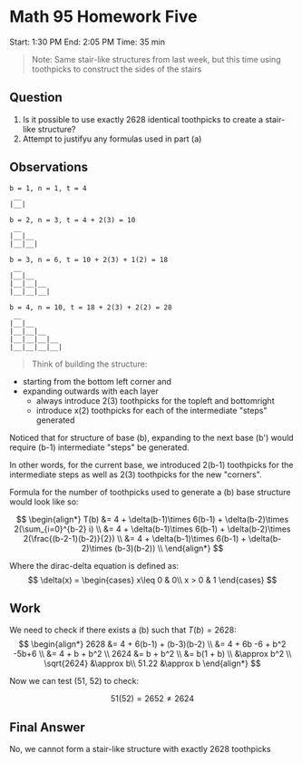 # Math 95 Homework Five

Start: 1:30 PM
End: 2:05 PM
Time: 35 min

> Note: Same stair-like structures from last week, but this time using toothpicks to construct the sides of the stairs

## Question
1. Is it possible to use exactly 2628 identical toothpicks to create a stair-like structure?
2. Attempt to justifyu any formulas used in part (a)

## Observations

```
b = 1, n = 1, t = 4
 __ 
|__|

b = 2, n = 3, t = 4 + 2(3) = 10
 __ 
|__|__
|__|__|

b = 3, n = 6, t = 10 + 2(3) + 1(2) = 18
 __ 
|__|__
|__|__|__
|__|__|__|

b = 4, n = 10, t = 18 + 2(3) + 2(2) = 28
 __
|__|__
|__|__|__
|__|__|__|__
|__|__|__|__|
```

> Think of building the structure:
- starting from the bottom left corner and 
- expanding outwards with each layer
    - always introduce 2(3) toothpicks for the topleft and bottomright
    - introduce x(2) toothpicks  for each of the intermediate "steps" generated

Noticed that for structure of base (b), expanding to the next base (b') would require (b-1) intermediate "steps" be generated.

In other words, for the current base, we introduced 2(b-1) toothpicks for the intermediate steps as well as 2(3) toothpicks for the new "corners".

Formula for the number of toothpicks used to generate a (b) base structure would look like so:

$$
\begin{align*}
T(b)    &= 4 + \delta(b-1)\times 6(b-1) + \delta(b-2)\times 2(\sum_{i=0}^{b-2} i) \\
        &= 4 + \delta(b-1)\times 6(b-1) + \delta(b-2)\times 2(\frac{(b-2-1)(b-2)}{2}) \\
        &= 4 + \delta(b-1)\times 6(b-1) + \delta(b-2)\times (b-3)(b-2)) \\
\end{align*}
$$

Where the dirac-delta equation is defined as:
$$
\delta(x) = \begin{cases}
                x\leq 0 & 0\\
                x > 0   & 1
    \end{cases}
$$

## Work

We need to check if there exists a (b) such that $T(b) = 2628$:
$$
\begin{align*}
2628    &= 4 + 6(b-1) + (b-3)(b-2) \\
        &= 4 + 6b -6 + b^2 -5b+6 \\
        &= 4 + b + b^2 \\
2624    &= b + b^2 \\
        &= b(1 + b) \\
        &\approx b^2 \\
\sqrt{2624}  &\approx b\\
51.22        &\approx b
\end{align*}
$$

Now we can test (51, 52) to check:

$$ 
51(52) = 2652 \neq 2624
$$

## Final Answer

No, we cannot form a stair-like structure with exactly 2628 toothpicks